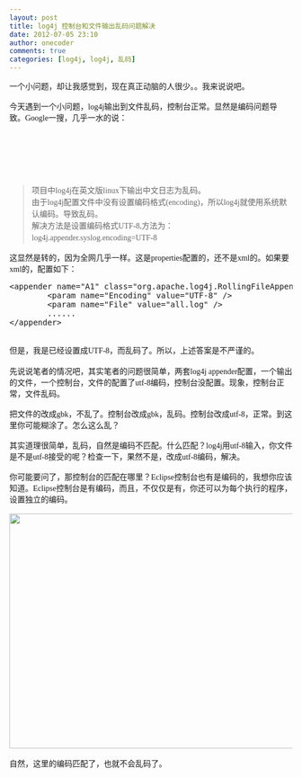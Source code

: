 ```yaml
---
layout: post
title: log4j 控制台和文件输出乱码问题解决
date: 2012-07-05 23:10
author: onecoder
comments: true
categories: [log4j, log4j, 乱码]
---
```

<div style="font-family: Tahoma; font-size: 14px; text-align: -webkit-auto; ">
	一个小问题，却让我感觉到，现在真正动脑的人很少。。我来说说吧。</div>
<div style="font-family: Tahoma; font-size: 14px; text-align: -webkit-auto; ">
	&nbsp;</div>
<div style="font-family: Tahoma; font-size: 14px; text-align: -webkit-auto; ">
	今天遇到一个小问题，log4j输出到文件乱码，控制台正常。显然是编码问题导致。Google一搜，几乎一水的说：<br />
	<br />
	<br />
	<br />
	<br />
	<br />
	&nbsp;</div>
<blockquote>
	<div style="font-family: Tahoma; font-size: 14px; text-align: -webkit-auto; ">
		<span style="text-align: -webkit-auto; color: rgb(102, 102, 102); line-height: 21px; ">项目中log4j在英文版linux下输出中文日志为乱码。</span><br style="text-align: -webkit-auto; line-height: 21px; color: rgb(102, 102, 102);  " />
		<span style="text-align: -webkit-auto; color: rgb(102, 102, 102); line-height: 21px; ">由于log4j配置文件中没有设置编码格式(encoding)，所以log4j就使用系统默认编码。导致乱码。</span><br style="text-align: -webkit-auto; line-height: 21px; color: rgb(102, 102, 102); " />
		<span style="text-align: -webkit-auto; color: rgb(102, 102, 102); line-height: 21px; ">解决方法是设置编码格式UTF-8,方法为：</span><br style="text-align: -webkit-auto; line-height: 21px; color: rgb(102, 102, 102); " />
		<span style="text-align: -webkit-auto; color: rgb(102, 102, 102); line-height: 21px; ">log4j.appender.syslog.encoding=UTF-8</span></div>
</blockquote>
<span style="font-family: Tahoma; font-size: 14px; text-align: -webkit-auto; ">这显然是转的，因为全网几乎一样。</span><span style="font-family: Tahoma; font-size: 14px; text-align: -webkit-auto; ">这是properties配置的，还不是xml的。如果要xml的，配置如下：</span><br />
<pre class="brush:xml;first-line:1;pad-line-numbers:true;highlight:null;collapse:false;">
&lt;appender name=&quot;A1&quot; class=&quot;org.apache.log4j.RollingFileAppender&quot;&gt;
        &lt;param name=&quot;Encoding&quot; value=&quot;UTF-8&quot; /&gt;
        &lt;param name=&quot;File&quot; value=&quot;all.log&quot; /&gt;
        ......
&lt;/appender&gt;
</pre>
<br />
<span style="font-family: Tahoma; font-size: 14px; text-align: -webkit-auto; ">但是，我是已经设置成UTF-8，而乱码了。所以，上述答案是不严谨的。</span><br />
<br />
<span style="font-family: Tahoma; font-size: 14px; text-align: -webkit-auto; ">先说说笔者的情况吧，其实笔者的问题很简单，两套log4j appender配置，一个输出的文件，一个控制台，文件的配置了utf-8编码，控制台没配置。现象，控制台正常，文件乱码。</span>
<div style="font-family: Tahoma; font-size: 14px; text-align: -webkit-auto; ">
	&nbsp;</div>
<div style="font-family: Tahoma; font-size: 14px; text-align: -webkit-auto; ">
	把文件的改成gbk，不乱了。控制台改成gbk，乱码。控制台改成utf-8，正常。到这里你可能糊涂了。怎么这么乱？</div>
<div style="font-family: Tahoma; font-size: 14px; text-align: -webkit-auto; ">
	&nbsp;</div>
<div style="font-family: Tahoma; font-size: 14px; text-align: -webkit-auto; ">
	其实道理很简单，乱码，自然是编码不匹配。什么匹配？log4j用utf-8输入，你文件是不是utf-8接受的呢？检查一下，果然不是，改成utf-8编码，解决。</div>
<div style="font-family: Tahoma; font-size: 14px; text-align: -webkit-auto; ">
	&nbsp;</div>
<div style="font-family: Tahoma; font-size: 14px; text-align: -webkit-auto; ">
	你可能要问了，那控制台的匹配在哪里？Eclipse控制台也有是编码的，我想你应该知道。Eclipse控制台是有编码，而且，不仅仅是有，你还可以为每个执行的程序，设置独立的编码。<br />
	<br />
	<img alt="" src="http://www.coderli.com/wp-content/uploads/2012/07/eclipse-code.png" style="width: 600px; height: 418px; " /><br />
	<br />
	<span style="text-align: -webkit-auto; ">自然，这里的编码匹配了，也就不会乱码了。</span></div>

